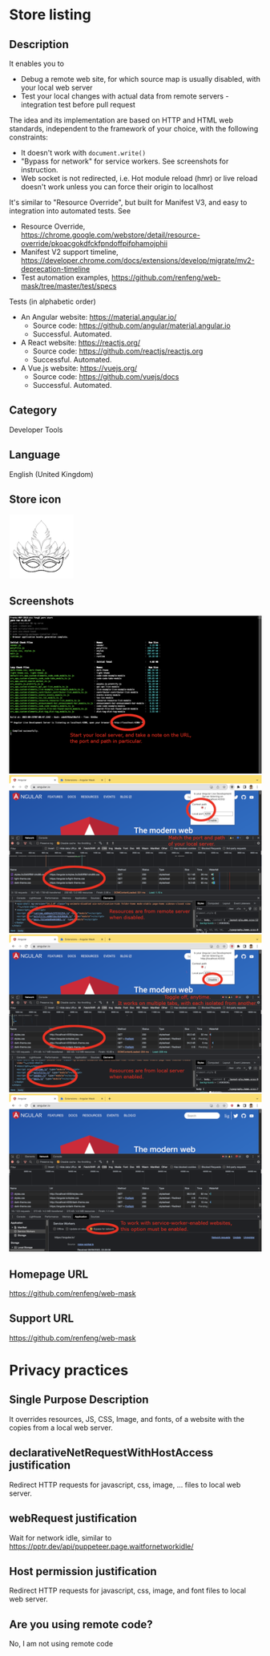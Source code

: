 # Store listing

## Description

It enables you to

- Debug a remote web site, for which source map is usually disabled, with your local web server
- Test your local changes with actual data from remote servers - integration test before pull request

The idea and its implementation are based on HTTP and HTML web standards, independent to the framework of your choice, with the following constraints:

- It doesn't work with `document.write()`
- "Bypass for network" for service workers. See screenshots for instruction.
- Web socket is not redirected, i.e. Hot module reload (hmr) or live reload doesn't work unless you can force their origin to localhost

It's similar to "Resource Override", but built for Manifest V3, and easy to integration into automated tests. See

- Resource Override, https://chrome.google.com/webstore/detail/resource-override/pkoacgokdfckfpndoffpifphamojphii
- Manifest V2 support timeline, https://developer.chrome.com/docs/extensions/develop/migrate/mv2-deprecation-timeline
- Test automation examples, https://github.com/renfeng/web-mask/tree/master/test/specs

Tests (in alphabetic order)

- An Angular website: https://material.angular.io/
  - Source code: https://github.com/angular/material.angular.io
  - Successful. Automated.
- A React website: https://reactjs.org/
  - Source code: https://github.com/reactjs/reactjs.org
  - Successful. Automated.
- A Vue.js website: https://vuejs.org/
  - Source code: https://github.com/vuejs/docs
  - Successful. Automated.

## Category

Developer Tools

## Language

English (United Kingdom)

## Store icon

![Angular logo 128x128](../src/vanilla/icon128.png)

## Screenshots

![Angular live development server 1280x800](1-angular-live-development-server.png)
![An Angular website 1280x800](2-disabled.png)
![Resources overridden 1280x800](3-enabled.png)
![Working with service worker enabled websites 1280x800](4-redirect-bypassing-service-worker.png)

## Homepage URL

https://github.com/renfeng/web-mask

## Support URL

https://github.com/renfeng/web-mask

# Privacy practices

## Single Purpose Description

It overrides resources, JS, CSS, Image, and fonts, of a website with the copies from a local web server.

## declarativeNetRequestWithHostAccess justification

Redirect HTTP requests for javascript, css, image, ... files to local web server.

## webRequest justification

Wait for network idle, similar to https://pptr.dev/api/puppeteer.page.waitfornetworkidle/

## Host permission justification

Redirect HTTP requests for javascript, css, image, and font files to local web server.

## Are you using remote code?

No, I am not using remote code
